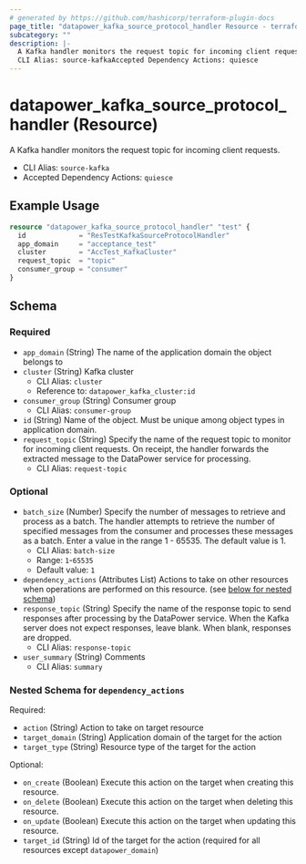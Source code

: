 ```yaml
---
# generated by https://github.com/hashicorp/terraform-plugin-docs
page_title: "datapower_kafka_source_protocol_handler Resource - terraform-provider-datapower"
subcategory: ""
description: |-
  A Kafka handler monitors the request topic for incoming client requests.
  CLI Alias: source-kafkaAccepted Dependency Actions: quiesce
---
```


# datapower_kafka_source_protocol_handler (Resource)

A Kafka handler monitors the request topic for incoming client requests.
  - CLI Alias: `source-kafka`
  - Accepted Dependency Actions: `quiesce`

## Example Usage

```terraform
resource "datapower_kafka_source_protocol_handler" "test" {
  id             = "ResTestKafkaSourceProtocolHandler"
  app_domain     = "acceptance_test"
  cluster        = "AccTest_KafkaCluster"
  request_topic  = "topic"
  consumer_group = "consumer"
}
```

<!-- schema generated by tfplugindocs -->
## Schema

### Required

- `app_domain` (String) The name of the application domain the object belongs to
- `cluster` (String) Kafka cluster
  - CLI Alias: `cluster`
  - Reference to: `datapower_kafka_cluster:id`
- `consumer_group` (String) Consumer group
  - CLI Alias: `consumer-group`
- `id` (String) Name of the object. Must be unique among object types in application domain.
- `request_topic` (String) Specify the name of the request topic to monitor for incoming client requests. On receipt, the handler forwards the extracted message to the DataPower service for processing.
  - CLI Alias: `request-topic`

### Optional

- `batch_size` (Number) Specify the number of messages to retrieve and process as a batch. The handler attempts to retrieve the number of specified messages from the consumer and processes these messages as a batch. Enter a value in the range 1 - 65535. The default value is 1.
  - CLI Alias: `batch-size`
  - Range: `1`-`65535`
  - Default value: `1`
- `dependency_actions` (Attributes List) Actions to take on other resources when operations are performed on this resource. (see [below for nested schema](#nestedatt--dependency_actions))
- `response_topic` (String) Specify the name of the response topic to send responses after processing by the DataPower service. When the Kafka server does not expect responses, leave blank. When blank, responses are dropped.
  - CLI Alias: `response-topic`
- `user_summary` (String) Comments
  - CLI Alias: `summary`

<a id="nestedatt--dependency_actions"></a>
### Nested Schema for `dependency_actions`

Required:

- `action` (String) Action to take on target resource
- `target_domain` (String) Application domain of the target for the action
- `target_type` (String) Resource type of the target for the action

Optional:

- `on_create` (Boolean) Execute this action on the target when creating this resource.
- `on_delete` (Boolean) Execute this action on the target when deleting this resource.
- `on_update` (Boolean) Execute this action on the target when updating this resource.
- `target_id` (String) Id of the target for the action (required for all resources except `datapower_domain`)
